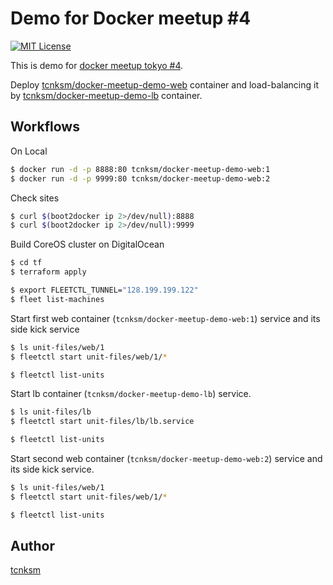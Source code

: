 Demo for Docker meetup #4
====

[![MIT License](http://img.shields.io/badge/license-MIT-blue.svg?style=flat-square)][license]

[license]: https://github.com/tcnksm/deeeet.com/blob/master/LICENSE

This is demo for [docker meetup tokyo #4](http://connpass.com/event/10318/).

Deploy [tcnksm/docker-meetup-demo-web](https://registry.hub.docker.com/u/tcnksm/docker-meetup-demo-web/) container and load-balancing it by [tcnksm/docker-meetup-demo-lb](https://registry.hub.docker.com/u/tcnksm/docker-meetup-demo-lb/) container. 

## Workflows

On Local

```bash
$ docker run -d -p 8888:80 tcnksm/docker-meetup-demo-web:1
$ docker run -d -p 9999:80 tcnksm/docker-meetup-demo-web:2
```

Check sites

```bash
$ curl $(boot2docker ip 2>/dev/null):8888
$ curl $(boot2docker ip 2>/dev/null):9999
```

Build CoreOS cluster on DigitalOcean

```bash
$ cd tf
$ terraform apply
```

```bash
$ export FLEETCTL_TUNNEL="128.199.199.122"
$ fleet list-machines
```

Start first web container (`tcnksm/docker-meetup-demo-web:1`) service and its side kick service

```bash
$ ls unit-files/web/1
$ fleetctl start unit-files/web/1/*
```

```bash
$ fleetctl list-units
```

Start lb container (`tcnksm/docker-meetup-demo-lb`) service.

```bash
$ ls unit-files/lb
$ fleetctl start unit-files/lb/lb.service
```

```bash
$ fleetctl list-units
```

Start second web container (`tcnksm/docker-meetup-demo-web:2`) service and its side kick service.

```bash
$ ls unit-files/web/1
$ fleetctl start unit-files/web/1/*
```

```bash
$ fleetctl list-units
```

## Author

[tcnksm](https://github.com/tcnksm)

